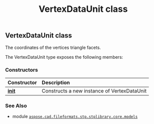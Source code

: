 ﻿---
title: VertexDataUnit class
second_title: Aspose.CAD for Python via .NET API References
description: 
type: docs
weight: 40
url: /python-net/aspose.cad.fileformats.stp.stplibrary.core.models/vertexdataunit/
is_root: false
---

## VertexDataUnit class

The coordinates of the vertices triangle facets.



The VertexDataUnit type exposes the following members:

### Constructors
| Constructor | Description |
| :- | :- |
| [__init__](/cad/python-net/aspose.cad.fileformats.stp.stplibrary.core.models/vertexdataunit/__init__/#) | Constructs a new instance of VertexDataUnit |



### See Also
* module [`aspose.cad.fileformats.stp.stplibrary.core.models`](..)
